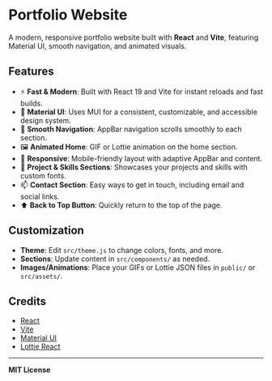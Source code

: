 # Portfolio Website

A modern, responsive portfolio website built with **React** and **Vite**, featuring Material UI, smooth navigation, and animated visuals.

## Features

- ⚡ **Fast & Modern**: Built with React 19 and Vite for instant reloads and fast builds.
- 🎨 **Material UI**: Uses MUI for a consistent, customizable, and accessible design system.
- 🧭 **Smooth Navigation**: AppBar navigation scrolls smoothly to each section.
- 🖼️ **Animated Home**: GIF or Lottie animation on the home section.
- 📱 **Responsive**: Mobile-friendly layout with adaptive AppBar and content.
- 📝 **Project & Skills Sections**: Showcases your projects and skills with custom fonts.
- 📫 **Contact Section**: Easy ways to get in touch, including email and social links.
- ⬆️ **Back to Top Button**: Quickly return to the top of the page.


## Customization

- **Theme**: Edit `src/theme.js` to change colors, fonts, and more.
- **Sections**: Update content in `src/components/` as needed.
- **Images/Animations**: Place your GIFs or Lottie JSON files in `public/` or `src/assets/`.

## Credits

- [React](https://react.dev/)
- [Vite](https://vitejs.dev/)
- [Material UI](https://mui.com/)
- [Lottie React](https://lottiefiles.com/)

---

**MIT License**
